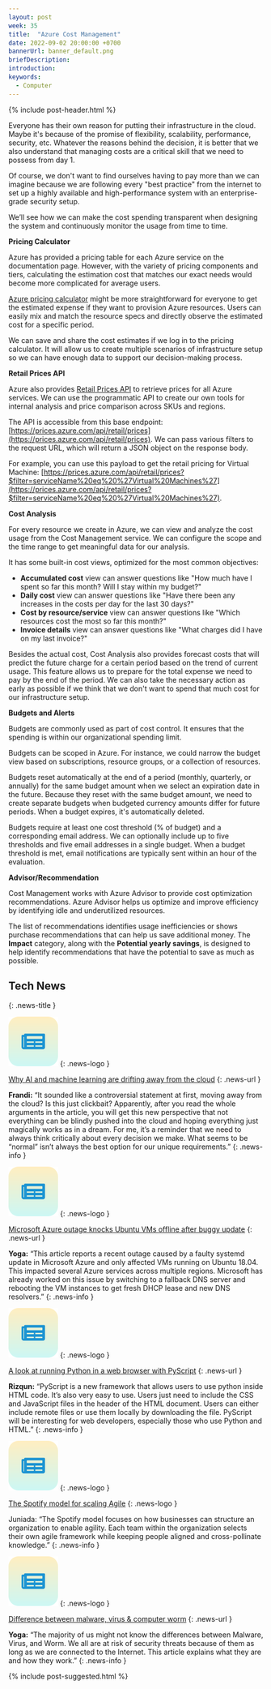 ```yaml
---
layout: post
week: 35
title:  "Azure Cost Management"
date: 2022-09-02 20:00:00 +0700
bannerUrl: banner_default.png
briefDescription: 
introduction:
keywords:
  - Computer
---
```


{% include post-header.html %}

Everyone has their own reason for putting their infrastructure in the cloud. Maybe it's because of the promise of flexibility, scalability, performance, security, etc. Whatever the reasons behind the decision, it is better that we also understand that managing costs are a critical skill that we need to possess from day 1.

Of course, we don't want to find ourselves having to pay more than we can imagine because we are following every "best practice" from the internet to set up a highly available and high-performance system with an enterprise-grade security setup.

We’ll see how we can make the cost spending transparent when designing the system and continuously monitor the usage from time to time.

__Pricing Calculator__

Azure has provided a pricing table for each Azure service on the documentation page. However, with the variety of pricing components and tiers, calculating the estimation cost that matches our exact needs would become more complicated for average users.

[Azure pricing calculator](https://azure.microsoft.com/en-us/pricing/calculator/) might be more straightforward for everyone to get the estimated expense if they want to provision Azure resources. Users can easily mix and match the resource specs and directly observe the estimated cost for a specific period.

We can save and share the cost estimates if we log in to the pricing calculator. It will allow us to create multiple scenarios of infrastructure setup so we can have enough data to support our decision-making process.

__Retail Prices API__

Azure also provides [Retail Prices API](https://docs.microsoft.com/en-us/rest/api/cost-management/retail-prices/azure-retail-prices) to retrieve prices for all Azure services. We can use the programmatic API to create our own tools for internal analysis and price comparison across SKUs and regions.

The API is accessible from this base endpoint: [https://prices.azure.com/api/retail/prices](https://prices.azure.com/api/retail/prices). We can pass various filters to the request URL, which will return a JSON object on the response body.

For example, you can use this payload to get the retail pricing for Virtual Machine: [https://prices.azure.com/api/retail/prices?$filter=serviceName%20eq%20%27Virtual%20Machines%27](https://prices.azure.com/api/retail/prices?$filter=serviceName%20eq%20%27Virtual%20Machines%27).

__Cost Analysis__

For every resource we create in Azure, we can view and analyze the cost usage from the Cost Management service. We can configure the scope and the time range to get meaningful data for our analysis.

It has some built-in cost views, optimized for the most common objectives:

- **Accumulated cost** view can answer questions like "How much have I spent so far this month? Will I stay within my budget?"
- **Daily cost** view can answer questions like "Have there been any increases in the costs per day for the last 30 days?"
- **Cost by resource/service** view can answer questions like "Which resources cost the most so far this month?"
- **Invoice details** view can answer questions like "What charges did I have on my last invoice?"

Besides the actual cost, Cost Analysis also provides forecast costs that will predict the future charge for a certain period based on the trend of current usage. This feature allows us to prepare for the total expense we need to pay by the end of the period. We can also take the necessary action as early as possible if we think that we don't want to spend that much cost for our infrastructure setup.

__Budgets and Alerts__

Budgets are commonly used as part of cost control. It ensures that the spending is within our organizational spending limit.

Budgets can be scoped in Azure. For instance, we could narrow the budget view based on subscriptions, resource groups, or a collection of resources.

Budgets reset automatically at the end of a period (monthly, quarterly, or annually) for the same budget amount when we select an expiration date in the future. Because they reset with the same budget amount, we need to create separate budgets when budgeted currency amounts differ for future periods. When a budget expires, it's automatically deleted.

Budgets require at least one cost threshold (% of budget) and a corresponding email address. We can optionally include up to five thresholds and five email addresses in a single budget. When a budget threshold is met, email notifications are typically sent within an hour of the evaluation.

__Advisor/Recommendation__

Cost Management works with Azure Advisor to provide cost optimization recommendations. Azure Advisor helps us optimize and improve efficiency by identifying idle and underutilized resources.

The list of recommendations identifies usage inefficiencies or shows purchase recommendations that can help us save additional money. The **Impact** category, along with the **Potential yearly savings**, is designed to help identify recommendations that have the potential to save as much as possible.

## Tech News
{: .news-title }

![memo](/assets/images/tech-news.svg)
{: .news-logo }

[Why AI and machine learning are drifting away from the cloud](https://www.protocol.com/enterprise/ai-machine-learning-cloud-data)
{: .news-url }

__Frandi:__ “It sounded like a controversial statement at first, moving away from the cloud? Is this just clickbait? Apparently, after you read the whole arguments in the article, you will get this new perspective that not everything can be blindly pushed into the cloud and hoping everything just magically works as in a dream. For me, it’s a reminder that we need to always think critically about every decision we make. What seems to be “normal” isn’t always the best option for our unique requirements.”
{: .news-info }

![memo](/assets/images/tech-news.svg)
{: .news-logo }

[Microsoft Azure outage knocks Ubuntu VMs offline after buggy update](https://www.bleepingcomputer.com/news/microsoft/microsoft-azure-outage-knocks-ubuntu-vms-offline-after-buggy-update/)
{: .news-url }

__Yoga:__ “This article reports a recent outage caused by a faulty systemd update in Microsoft Azure and only affected VMs running on Ubuntu 18.04. This impacted several Azure services across multiple regions. Microsoft has already worked on this issue by switching to a fallback DNS server and rebooting the VM instances to get fresh DHCP lease and new DNS resolvers.”
{: .news-info }

![memo](/assets/images/tech-news.svg)
{: .news-logo }

[A look at running Python in a web browser with PyScript](https://www.hashbangcode.com/article/look-running-python-web-browser-pyscript)
{: .news-url }

__Rizqun:__ “PyScript is a new framework that allows users to use python inside HTML code. It’s also very easy to use. Users just need to include the CSS and JavaScript files in the header of the HTML document. Users can either include remote files or use them locally by downloading the file. PyScript will be interesting for web developers, especially those who use Python and HTML.”
{: .news-info }

![memo](/assets/images/tech-news.svg)
{: .news-logo }

[The Spotify model for scaling Agile](https://www.atlassian.com/agile/agile-at-scale/spotify)
{: .news-logo }

Juniada: “The Spotify model focuses on how businesses can structure an organization to enable agility. Each team within the organization selects their own agile framework while keeping people aligned and cross-pollinate knowledge.”
{: .news-info }

![memo](/assets/images/tech-news.svg)
{: .news-logo }

[Difference between malware, virus & computer worm](https://dev.to/techbmc/difference-between-malware-virus-computer-worm-587m)
{: .news-url }

__Yoga:__ “The majority of us might not know the differences between Malware, Virus, and Worm. We all are at risk of security threats because of them as long as we are connected to the Internet. This article explains what they are and how they work.”
{: .news-info }

{% include post-suggested.html %}